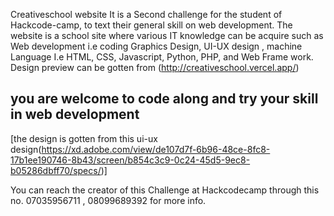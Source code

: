 Creativeschool website
It is a Second challenge for the student of Hackcode-camp, to text their general skill on web development.
The website is a school site where various IT knowledge can be acquire such as Web development i.e coding 
Graphics Design, UI-UX design , machine Language I.e HTML, CSS, Javascript, Python, PHP, and Web Frame work.
Design preview can be gotten from (http://creativeschool.vercel.app/)



## you are welcome to code along and try your skill in web development

[the design is gotten from this ui-ux design(https://xd.adobe.com/view/de107d7f-6b96-48ce-8fc8-17b1ee190746-8b43/screen/b854c3c9-0c24-45d5-9ec8-b05286dbff70/specs/)]

You can reach the creator of this Challenge at Hackcodecamp through this no. 07035956711 , 08099689392 for more info.